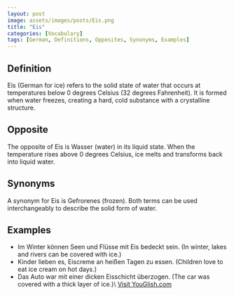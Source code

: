 ```yaml
---
layout: post
image: assets/images/posts/Eis.png
title: "Eis"
categories: [Vocabulary]
tags: [German, Definitions, Opposites, Synonyms, Examples]
---
```


## Definition
Eis (German for ice) refers to the solid state of water that occurs at temperatures below 0 degrees Celsius (32 degrees Fahrenheit). It is formed when water freezes, creating a hard, cold substance with a crystalline structure.

## Opposite
The opposite of Eis is Wasser (water) in its liquid state. When the temperature rises above 0 degrees Celsius, ice melts and transforms back into liquid water.

## Synonyms
A synonym for Eis is Gefrorenes (frozen). Both terms can be used interchangeably to describe the solid form of water.

## Examples
- Im Winter können Seen und Flüsse mit Eis bedeckt sein. (In winter, lakes and rivers can be covered with ice.)
- Kinder lieben es, Eiscreme an heißen Tagen zu essen. (Children love to eat ice cream on hot days.)
- Das Auto war mit einer dicken Eisschicht überzogen. (The car was covered with a thick layer of ice.)\ <a id="yg-widget-0" class="youglish-widget" data-query="Eis" data-lang="german" data-components="8412" data-auto-start="0" data-bkg-color="theme_light" data-title="How%20to%20pronounce%20Eis%20in%20German"  rel="nofollow" href="https://youglish.com">Visit YouGlish.com</a><script async src="https://youglish.com/public/emb/widget.js" charset="utf-8"></script>